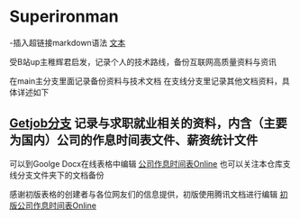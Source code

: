 # Superironman
-插入超链接markdown语法 [文本]( url )

受B站up主稚辉君启发，记录个人的技术路线，备份互联网高质量资料与资讯

在main主分支里面记录备份资料与技术文档
在支线分支里记录其他文档资料，具体详述如下

## [Getjob分支](https://github.com/Shadows1997/Superironman/tree/Getjob) 记录与求职就业相关的资料，内含（主要为国内）公司的作息时间表文件、薪资统计文件
可以到Goolge Docx在线表格中编辑
[公司作息时间表Online](https://docs.google.com/spreadsheets/d/1xMkpPl7MjmGl1tbUqH8XzJA0qD5B3hvLz7XMNkLT_k4/edit?usp=sharing)
也可以关注本仓库支线分支文件夹下的文档备份

感谢初版表格的创建者与各位网友们的信息提供，初版使用腾讯文档进行编辑
[初版公司作息时间表Online](https://docs.qq.com/sheet/DVmhnRG15TG1Tb2Js?tab=BB08J2)
